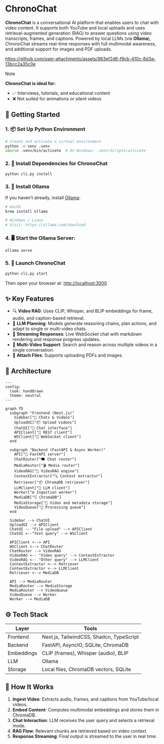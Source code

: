 # ChronoChat

**ChronoChat** is a conversational AI platform that enables users to chat with video content. It supports both YouTube and local uploads and uses retrieval-augmented generation (RAG) to answer questions using video transcripts, frames, and captions. Powered by local LLMs (via **Ollama**), ChronoChat streams real-time responses with full multimodal awareness, and additional support for images and PDF uploads.


https://github.com/user-attachments/assets/983ef2d6-f9cb-410c-8d3a-13bcc2a35c0e


> [!NOTE]
> **ChronoChat is ideal for:** </br>
> - ✅ Interviews, tutorials, and educational content </br>
> - ❌ Not suited for animations or silent videos </br>

## 🏁 Getting Started

### 1. 📦 Set Up Python Environment

```bash
# Create and activate a virtual environment
python -m venv .venv
source .venv/bin/activate  # On Windows: .venv\Scripts\activate
```

### 2. 🔨 Install Dependencies for ChronoChat

```bash
python cli.py install
```

### 3. 🤖 Install Ollama

If you haven’t already, install [Ollama](https://ollama.com):

```bash
# macOS
brew install ollama

# Windows / Linux
# Visit: https://ollama.com/download
```

### 4. 🖥️ Start the Ollama Server:

```bash
ollama serve
```

### 5. 🚀 Launch ChronoChat

```bash
python cli.py start
```

Then open your browser at: [http://localhost:3000](http://localhost:3000)

## ✨ Key Features

* 🔍 **Video RAG**: Uses CLIP, Whisper, and BLIP embeddings for frame, audio, and caption-based retrieval.
* 🧠 **LLM Planning**: Models generate reasoning chains, plan actions, and adapt to single or multi-video chats.
* 🔌 **Streaming Responses**: Live WebSocket chat with markdown rendering and response progress updates.
* 🎥 **Multi-Video Support**: Search and reason across multiple videos in a single conversation.
* 📎 **Attach Files**: Supports uploading PDFs and images.

## 🧱 Architecture

```mermaid
---
config:
  look: handDrawn
  theme: neutral
---

graph TD
  subgraph "Frontend (Next.js)"
    Sidebar["📂 Chats & Videos"]
    UploadUI["📦 Upload videos"]
    ChatUI["💬 Chat interface"]
    APIClient["🔗 REST client"]
    WSClient["🔄 WebSocket client"]
  end

  subgraph "Backend (FastAPI & Async Worker)"
    API["🧭 FastAPI server"]
    ChatRouter["🗨️ Chat router"]
    MediaRouter["🎬 Media router"]
    VideoRAG["🧠 VideoRAG engine"]
    ContextExtractor["🔍 Context extractor"]
    Retriever["📦 ChromaDB retriever"]
    LLMClient["🤖 LLM client"]
    Worker["⚙️ Ingestion worker"]
    MediaDB["🗄️ ChromaDB"]
    MediaStorage["📁 Video and metadata storage"]
    VideoQueue["📮 Processing queue"]
  end

  Sidebar --> ChatUI
  UploadUI --> APIClient
  ChatUI -- "File upload" --> APIClient
  ChatUI <--"Text query" --> WSClient

  APIClient <--> API
  WSClient <--> ChatRouter
  ChatRouter --> VideoRAG
  VideoRAG <-- "Video query" --> ContextExtractor
  VideoRAG <-- "Other query" --> LLMClient
  ContextExtractor <--> Retriever
  ContextExtractor <--> LLMClient
  Retriever <--> MediaDB

  API --> MediaRouter
  MediaRouter --> MediaStorage
  MediaRouter --> VideoQueue
  VideoQueue --> Worker
  Worker --> MediaDB
```

## ⚙️ Tech Stack

| Layer      | Tools                                 |
| ---------- | ------------------------------------- |
| Frontend   | Next.js, TailwindCSS, Shadcn, TypeScript |
| Backend    | FastAPI, AsyncIO, SQLite, ChromaDB     |
| Embeddings | CLIP (frames), Whisper (audio), BLIP  |
| LLM        | Ollama       |
| Storage    | Local files, ChromaDB vectors, SQLite |

## 🧠 How It Works

1. **Ingest Video**: Extracts audio, frames, and captions from YouTube/local videos.
2. **Embed Content**: Computes multimodal embeddings and stores them in ChromaDB.
3. **Chat Interaction**: LLM receives the user query and selects a retrieval mode.
4. **RAG Flow**: Relevant chunks are retrieved based on video context.
5. **Response Streaming**: Final output is streamed to the user in real time.
